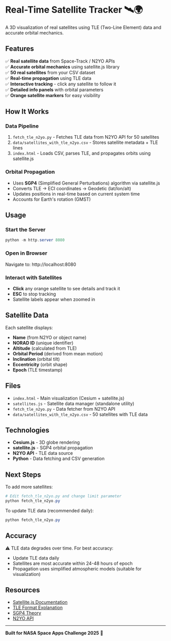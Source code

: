 # Real-Time Satellite Tracker 🛰️🌍

A 3D visualization of real satellites using TLE (Two-Line Element) data and accurate orbital mechanics.

## Features

✅ **Real satellite data** from Space-Track / N2YO APIs  
✅ **Accurate orbital mechanics** using satellite.js library  
✅ **50 real satellites** from your CSV dataset  
✅ **Real-time propagation** using TLE data  
✅ **Interactive tracking** - click any satellite to follow it  
✅ **Detailed info panels** with orbital parameters  
✅ **Orange satellite markers** for easy visibility

## How It Works

### Data Pipeline

1. `fetch_tle_n2yo.py` - Fetches TLE data from N2YO API for 50 satellites
2. `data/satellites_with_tle_n2yo.csv` - Stores satellite metadata + TLE lines
3. `index.html` - Loads CSV, parses TLE, and propagates orbits using satellite.js

### Orbital Propagation

- Uses **SGP4** (Simplified General Perturbations) algorithm via satellite.js
- Converts TLE → ECI coordinates → Geodetic (lat/lon/alt)
- Updates positions in real-time based on current system time
- Accounts for Earth's rotation (GMST)

## Usage

### Start the Server

```powershell
python -m http.server 8080
```

### Open in Browser

Navigate to: http://localhost:8080

### Interact with Satellites

- **Click** any orange satellite to see details and track it
- **ESC** to stop tracking
- Satellite labels appear when zoomed in

## Satellite Data

Each satellite displays:

- **Name** (from N2YO or object name)
- **NORAD ID** (unique identifier)
- **Altitude** (calculated from TLE)
- **Orbital Period** (derived from mean motion)
- **Inclination** (orbital tilt)
- **Eccentricity** (orbit shape)
- **Epoch** (TLE timestamp)

## Files

- `index.html` - Main visualization (Cesium + satellite.js)
- `satellites.js` - Satellite data manager (standalone utility)
- `fetch_tle_n2yo.py` - Data fetcher from N2YO API
- `data/satellites_with_tle_n2yo.csv` - 50 satellites with TLE data

## Technologies

- **Cesium.js** - 3D globe rendering
- **satellite.js** - SGP4 orbital propagation
- **N2YO API** - TLE data source
- **Python** - Data fetching and CSV generation

## Next Steps

To add more satellites:

```powershell
# Edit fetch_tle_n2yo.py and change limit parameter
python fetch_tle_n2yo.py
```

To update TLE data (recommended daily):

```powershell
python fetch_tle_n2yo.py
```

## Accuracy

⚠️ TLE data degrades over time. For best accuracy:

- Update TLE data daily
- Satellites are most accurate within 24-48 hours of epoch
- Propagation uses simplified atmospheric models (suitable for visualization)

## Resources

- [Satellite.js Documentation](https://github.com/shashwatak/satellite-js)
- [TLE Format Explanation](https://en.wikipedia.org/wiki/Two-line_element_set)
- [SGP4 Theory](https://celestrak.org/NORAD/documentation/spacetrk.pdf)
- [N2YO API](https://www.n2yo.com/api/)

---

**Built for NASA Space Apps Challenge 2025** 🚀
